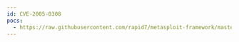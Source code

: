 ```yaml
---
id: CVE-2005-0308
pocs:
  - https://raw.githubusercontent.com/rapid7/metasploit-framework/master/modules/exploits/windows/fileformat/ursoft_w32dasm.rb
---
```

